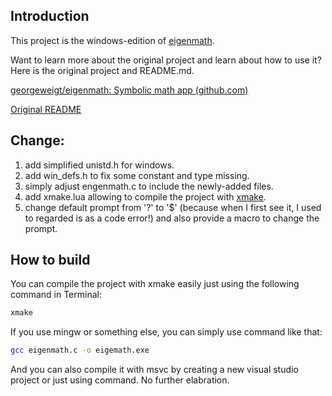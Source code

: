 ## Introduction

This project is the windows-edition of [eigenmath](https://github.com/georgeweigt/eigenmath).

Want to learn more about the original project and learn about how to use it? Here is the original project and README.md.

[georgeweigt/eigenmath: Symbolic math app (github.com)](https://github.com/georgeweigt/eigenmath)

[Original README](./ORIGINAL_README.md)

## Change:

1. add simplified unistd.h for windows.
2. add win_defs.h to fix some constant and type missing.
3. simply adjust engenmath.c to include the newly-added files.
4. add xmake.lua allowing to compile the project with [xmake](https://github.com/xmake-io/xmake).
5. change default prompt from '?' to '$' (because when I first see it, I used to regarded is as a code error!) and also provide a macro to change the prompt.

## How to build

You can compile the project with xmake easily just using the following command in Terminal:

```bash
xmake
```

If you use mingw or something else, you can simply use command like that:

```bash
gcc eigenmath.c -o eigemath.exe
```

And you can also compile it with msvc by creating a new visual studio project or just using command. No further elabration.